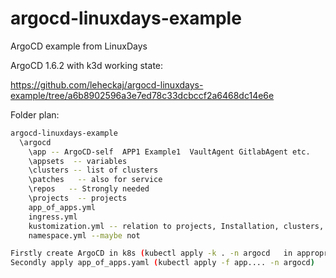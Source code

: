 # argocd-linuxdays-example
ArgoCD example from LinuxDays


ArgoCD  1.6.2 with k3d working state:

https://github.com/leheckaj/argocd-linuxdays-example/tree/a6b8902596a3e7ed78c33dcbccf2a6468dc14e6e

Folder plan:
```bash
argocd-linuxdays-example
  \argocd
    \app -- ArgoCD-self  APP1 Example1  VaultAgent GitlabAgent etc.
    \appsets  -- variables
    \clusters -- list of clusters
    \patches   -- also for service
    \repos   -- Strongly needed
    \projects  -- projects
    app_of_apps.yml
    ingress.yml
    kustomization.yml -- relation to projects, Installation, clusters, APPs, ...
    namespace.yml --maybe not

Firstly create ArgoCD in k8s (kubectl apply -k . -n argocd   in appropriate folder)
Secondly apply app_of_apps.yaml (kubectl apply -f app.... -n argocd)
```
